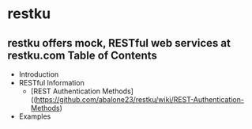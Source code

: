 # restku
restku offers mock, RESTful web services at restku.com
Table of Contents
-----------------
* Introduction
* RESTful Information
  * [REST Authentication Methods]((https://github.com/abalone23/restku/wiki/REST-Authentication-Methods)
* Examples
